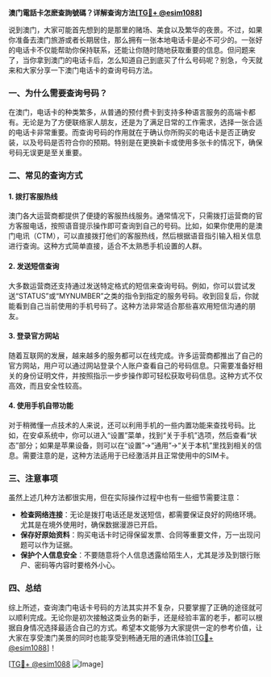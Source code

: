 **澳门電話卡怎麽查詢號碼？详解查询方法[[TG💪+ @esim1088](https://t.me/s/esim1088)]**

说到澳门，大家可能首先想到的是那里的赌场、美食以及繁华的夜景。不过，如果你准备去澳门旅游或者长期居住，那么拥有一张本地电话卡是必不可少的。一张好的电话卡不仅能帮助你保持联系，还能让你随时随地获取重要的信息。但问题来了，当你拿到澳门的电话卡后，怎么知道自己到底买了什么号码呢？别急，今天就来和大家分享一下澳门电话卡的查询号码方法。

### 一、为什么需要查询号码？

在澳门，电话卡的种类繁多，从普通的预付费卡到支持多种语言服务的高端卡都有。无论是为了方便联络家人朋友，还是为了满足日常的工作需求，选择一张合适的电话卡非常重要。而查询号码的作用就在于确认你所购买的电话卡是否正确安装，以及号码是否符合你的预期。特别是在更换新卡或使用多张卡的情况下，确保号码无误更是至关重要。

### 二、常见的查询方式

#### 1. **拨打客服热线**
澳门各大运营商都提供了便捷的客服热线服务。通常情况下，只需拨打运营商的官方客服电话，按照语音提示操作即可查询到自己的号码。比如，如果你使用的是澳门电讯（CTM），可以直接拨打他们的客服热线，然后根据语音指引输入相关信息进行查询。这种方式简单直接，适合不太熟悉手机设置的人群。

#### 2. **发送短信查询**
大多数运营商还支持通过发送特定格式的短信来查询号码。例如，你可以尝试发送“STATUS”或“MYNUMBER”之类的指令到指定的服务号码。收到回复后，你就能看到自己当前使用的手机号码了。这种方法非常适合那些喜欢用短信沟通的朋友。

#### 3. **登录官方网站**
随着互联网的发展，越来越多的服务都可以在线完成。许多运营商都推出了自己的官方网站，用户可以通过网站登录个人账户查看自己的号码信息。只需要准备好相关的身份证明文件，并按照指示一步步操作即可轻松获取号码信息。这种方式不仅高效，而且安全性较高。

#### 4. **使用手机自带功能**
对于稍微懂一点技术的人来说，还可以利用手机的一些内置功能来查找号码。比如，在安卓系统中，你可以进入“设置”菜单，找到“关于手机”选项，然后查看“状态”部分；如果是苹果设备，则可以在“设置”->“通用”->“关于本机”里找到相关的信息。需要注意的是，这种方法适用于已经激活并且正常使用中的SIM卡。

### 三、注意事项

虽然上述几种方法都很实用，但在实际操作过程中也有一些细节需要注意：

- **检查网络连接**：无论是拨打电话还是发送短信，都需要保证良好的网络环境。尤其是在境外使用时，确保数据漫游已开启。
- **保存好原始资料**：购买电话卡时记得保留发票、合同等重要文件，万一出现问题可以作为证据。
- **保护个人信息安全**：不要随意将个人信息透露给陌生人，尤其是涉及到银行账户、密码等内容时要格外小心。

### 四、总结

综上所述，查询澳门电话卡号码的方法其实并不复杂，只要掌握了正确的途径就可以顺利完成。无论你是初次接触这类业务的新手，还是经验丰富的老手，都可以根据自身情况选择最适合自己的方式。希望本文能够为大家提供一定的参考价值，让大家在享受澳门美景的同时也能享受到畅通无阻的通讯体验[[TG💪+ @esim1088](https://t.me/s/esim1088)]！

[[TG💪+ @esim1088](https://t.me/s/esim1088) ![Image](https://i.postimg.cc/4NQfJmqS/Snipaste-2025-05-13-00-14-12.png)]
